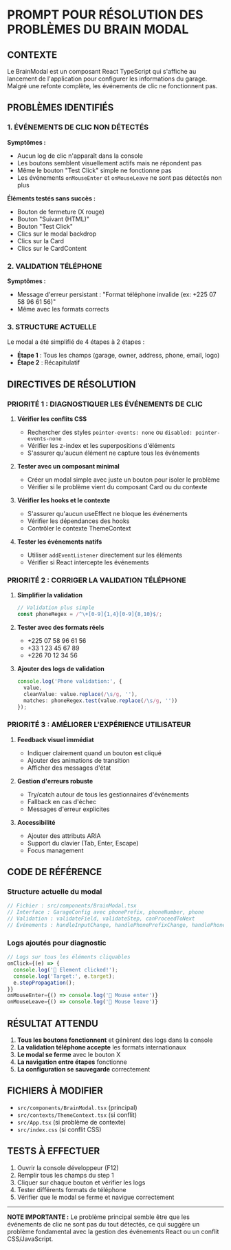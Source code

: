 # PROMPT POUR RÉSOLUTION DES PROBLÈMES DU BRAIN MODAL

## CONTEXTE
Le BrainModal est un composant React TypeScript qui s'affiche au lancement de l'application pour configurer les informations du garage. Malgré une refonte complète, les événements de clic ne fonctionnent pas.

## PROBLÈMES IDENTIFIÉS

### 1. ÉVÉNEMENTS DE CLIC NON DÉTECTÉS
**Symptômes :**
- Aucun log de clic n'apparaît dans la console
- Les boutons semblent visuellement actifs mais ne répondent pas
- Même le bouton "Test Click" simple ne fonctionne pas
- Les événements `onMouseEnter` et `onMouseLeave` ne sont pas détectés non plus

**Éléments testés sans succès :**
- Bouton de fermeture (X rouge)
- Bouton "Suivant (HTML)"
- Bouton "Test Click"
- Clics sur le modal backdrop
- Clics sur la Card
- Clics sur le CardContent

### 2. VALIDATION TÉLÉPHONE
**Symptômes :**
- Message d'erreur persistant : "Format téléphone invalide (ex: +225 07 58 96 61 56)"
- Même avec les formats corrects

### 3. STRUCTURE ACTUELLE
Le modal a été simplifié de 4 étapes à 2 étapes :
- **Étape 1** : Tous les champs (garage, owner, address, phone, email, logo)
- **Étape 2** : Récapitulatif

## DIRECTIVES DE RÉSOLUTION

### PRIORITÉ 1 : DIAGNOSTIQUER LES ÉVÉNEMENTS DE CLIC

1. **Vérifier les conflits CSS**
   - Rechercher des styles `pointer-events: none` ou `disabled: pointer-events-none`
   - Vérifier les z-index et les superpositions d'éléments
   - S'assurer qu'aucun élément ne capture tous les événements

2. **Tester avec un composant minimal**
   - Créer un modal simple avec juste un bouton pour isoler le problème
   - Vérifier si le problème vient du composant Card ou du contexte

3. **Vérifier les hooks et le contexte**
   - S'assurer qu'aucun useEffect ne bloque les événements
   - Vérifier les dépendances des hooks
   - Contrôler le contexte ThemeContext

4. **Tester les événements natifs**
   - Utiliser `addEventListener` directement sur les éléments
   - Vérifier si React intercepte les événements

### PRIORITÉ 2 : CORRIGER LA VALIDATION TÉLÉPHONE

1. **Simplifier la validation**
   ```typescript
   // Validation plus simple
   const phoneRegex = /^\+[0-9]{1,4}[0-9]{8,10}$/;
   ```

2. **Tester avec des formats réels**
   - +225 07 58 96 61 56
   - +33 1 23 45 67 89
   - +226 70 12 34 56

3. **Ajouter des logs de validation**
   ```typescript
   console.log('Phone validation:', {
     value,
     cleanValue: value.replace(/\s/g, ''),
     matches: phoneRegex.test(value.replace(/\s/g, ''))
   });
   ```

### PRIORITÉ 3 : AMÉLIORER L'EXPÉRIENCE UTILISATEUR

1. **Feedback visuel immédiat**
   - Indiquer clairement quand un bouton est cliqué
   - Ajouter des animations de transition
   - Afficher des messages d'état

2. **Gestion d'erreurs robuste**
   - Try/catch autour de tous les gestionnaires d'événements
   - Fallback en cas d'échec
   - Messages d'erreur explicites

3. **Accessibilité**
   - Ajouter des attributs ARIA
   - Support du clavier (Tab, Enter, Escape)
   - Focus management

## CODE DE RÉFÉRENCE

### Structure actuelle du modal
```typescript
// Fichier : src/components/BrainModal.tsx
// Interface : GarageConfig avec phonePrefix, phoneNumber, phone
// Validation : validateField, validateStep, canProceedToNext
// Événements : handleInputChange, handlePhonePrefixChange, handlePhoneNumberChange
```

### Logs ajoutés pour diagnostic
```typescript
// Logs sur tous les éléments cliquables
onClick={(e) => {
  console.log('🎯 Element clicked!');
  console.log('Target:', e.target);
  e.stopPropagation();
}}
onMouseEnter={() => console.log('🎯 Mouse enter')}
onMouseLeave={() => console.log('🎯 Mouse leave')}
```

## RÉSULTAT ATTENDU

1. **Tous les boutons fonctionnent** et génèrent des logs dans la console
2. **La validation téléphone accepte** les formats internationaux
3. **Le modal se ferme** avec le bouton X
4. **La navigation entre étapes** fonctionne
5. **La configuration se sauvegarde** correctement

## FICHIERS À MODIFIER

- `src/components/BrainModal.tsx` (principal)
- `src/contexts/ThemeContext.tsx` (si conflit)
- `src/App.tsx` (si problème de contexte)
- `src/index.css` (si conflit CSS)

## TESTS À EFFECTUER

1. Ouvrir la console développeur (F12)
2. Remplir tous les champs du step 1
3. Cliquer sur chaque bouton et vérifier les logs
4. Tester différents formats de téléphone
5. Vérifier que le modal se ferme et navigue correctement

---

**NOTE IMPORTANTE :** Le problème principal semble être que les événements de clic ne sont pas du tout détectés, ce qui suggère un problème fondamental avec la gestion des événements React ou un conflit CSS/JavaScript.
